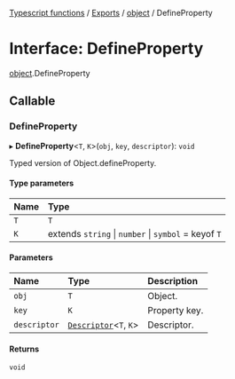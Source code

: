 [Typescript functions](../index.md) / [Exports](../modules.md) / [object](../modules/object.md) / DefineProperty

# Interface: DefineProperty

[object](../modules/object.md).DefineProperty

## Callable

### DefineProperty

▸ **DefineProperty**<`T`, `K`\>(`obj`, `key`, `descriptor`): `void`

Typed version of Object.defineProperty.

#### Type parameters

| Name | Type |
| :------ | :------ |
| `T` | `T` |
| `K` | extends `string` \| `number` \| `symbol` = keyof `T` |

#### Parameters

| Name | Type | Description |
| :------ | :------ | :------ |
| `obj` | `T` | Object. |
| `key` | `K` | Property key. |
| `descriptor` | [`Descriptor`](object.Descriptor.md)<`T`, `K`\> | Descriptor. |

#### Returns

`void`
